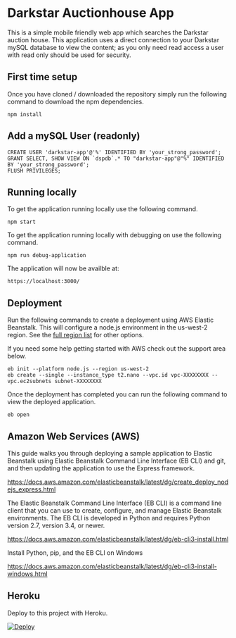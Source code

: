 # Darkstar Auctionhouse App

This is a simple mobile friendly web app which searches the Darkstar auction house. This application uses a direct connection to your Darkstar mySQL database to view the content; as you only need read access a user with read only should be used for security.

## First time setup

Once you have cloned / downloaded the repository simply run the following command to download the npm dependencies.

```
npm install
```

## Add a mySQL User (readonly)

```
CREATE USER 'darkstar-app'@'%' IDENTIFIED BY 'your_strong_password';
GRANT SELECT, SHOW VIEW ON `dspdb`.* TO "darkstar-app"@"%" IDENTIFIED BY 'your_strong_password';
FLUSH PRIVILEGES;
```

## Running locally

To get the application running locally use the following command.

```
npm start
```

To get the application running locally with debugging on use the following command.

```
npm run debug-application
```

The application will now be availble at:

```
https://localhost:3000/
```


## Deployment

Run the following commands to create a deployment using AWS Elastic Beanstalk. This will configure a node.js environment in the us-west-2 region. See the [full region list](https://docs.aws.amazon.com/general/latest/gr/rande.html#ec2_region) for other options.

If you need some help getting started with AWS check out the support area below.

```
eb init --platform node.js --region us-west-2
eb create --single --instance_type t2.nano --vpc.id vpc-XXXXXXXX --vpc.ec2subnets subnet-XXXXXXXX
```

Once the deployment has completed you can run the following command to view the deployed application.

```
eb open
```

## Amazon Web Services (AWS)

This guide walks you through deploying a sample application to Elastic Beanstalk using Elastic Beanstalk Command Line Interface (EB CLI) and git, and then updating the application to use the Express framework.

https://docs.aws.amazon.com/elasticbeanstalk/latest/dg/create_deploy_nodejs_express.html

The Elastic Beanstalk Command Line Interface (EB CLI) is a command line client that you can use to create, configure, and manage Elastic Beanstalk environments. The EB CLI is developed in Python and requires Python version 2.7, version 3.4, or newer.

https://docs.aws.amazon.com/elasticbeanstalk/latest/dg/eb-cli3-install.html

Install Python, pip, and the EB CLI on Windows

https://docs.aws.amazon.com/elasticbeanstalk/latest/dg/eb-cli3-install-windows.html

## Heroku

Deploy to this project with Heroku.

[![Deploy](https://www.herokucdn.com/deploy/button.svg)](https://heroku.com/deploy)
